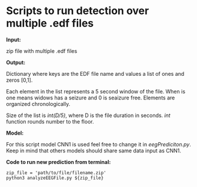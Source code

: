 # Scripts to run detection over multiple .edf files

**Input:**

zip file with multiple .edf files

**Output:**

Dictionary where keys are the EDF file name and values a list of ones and zeros [0,1].

Each element in the list represents a 5 second window of the file. When is one means widows has a seizure
and 0 is seaizure free. Elements are organized chronologically. 

Size of the list is *int(D/5)*, where D is the file duration in seconds. *int* function rounds number to the floor.

**Model:**

For this script model CNN1 is used feel free to change it in *eegPrediciton.py*.
Keep in mind that others models should share same data input as CNN1.

**Code to run new prediction from terminal:**

```
zip_file = 'path/to/file/filename.zip'
python3 analyzeEEGFile.py ${zip_file}
